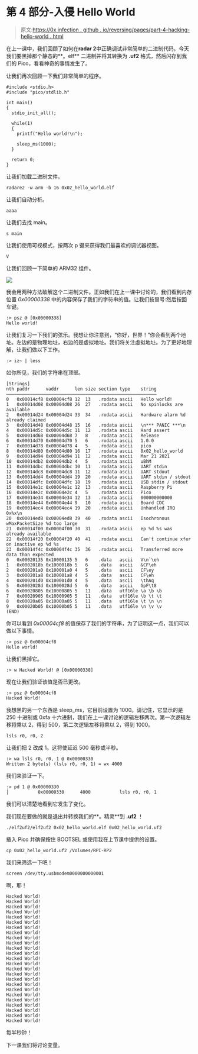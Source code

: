 # 第 4 部分-入侵 Hello World

> 原文:[https://0x infection . github . io/reversing/pages/part-4-hacking-hello-world . html](https://0xinfection.github.io/reversing/pages/part-4-hacking-hello-world.html)

在上一课中，我们回顾了如何在**radar 2**中正确调试非常简单的二进制代码。今天我们要黑掉那个静态的**。elf** 二进制并将其转换为 **.uf2** 格式，然后闪存到我们的 Pico，看看神奇的事情发生了。

让我们再次回顾一下我们非常简单的程序。

```
#include <stdio.h>
#include "pico/stdlib.h"

int main() 
{    
  stdio_init_all();

  while(1) 
  {
    printf("Hello world!\n");

    sleep_ms(1000);
  }

  return 0;
}

```

让我们加载二进制文件。

```
radare2 -w arm -b 16 0x02_hello_world.elf

```

让我们自动分析。

```
aaaa

```

让我们去找 main。

```
s main

```

让我们使用可视模式，按两次 p 键来获得我们最喜欢的调试器视图。

```
V

```

让我们回顾一下简单的 ARM32 组件。

![](../Images/e64c441b88da6db2bfe438d574261335.png)

我会用两种方法破解这个二进制文件。正如我们在上一课中讨论的，我们看到内存位置 *0x00000338* 中的内容保存了我们的字符串的值。让我们按冒号:然后按回车键。

```
:> psz @ [0x00000338]
Hello world!

```

让我们复习一下我们的弦乐。我想让你注意到，“你好，世界！”你会看到两个地址。左边的是物理地址，右边的是虚拟地址。我们将关注虚拟地址。为了更好地理解，让我们做以下工作。

```
:> iz~ | less

```

如你所见，我们的字符串在顶部。

```
[Strings]
nth paddr      vaddr      len size section type    string
―――――――――――――――――――――――――――――――――――――――――――――――――――――――――
0   0x00014cf8 0x00004cf8 12  13   .rodata ascii   Hello world!
1   0x00014d08 0x00004d08 26  27   .rodata ascii   No spinlocks are available
2   0x00014d24 0x00004d24 33  34   .rodata ascii   Hardware alarm %d already claimed
3   0x00014d48 0x00004d48 15  16   .rodata ascii   \n*** PANIC ***\n
4   0x00014d5c 0x00004d5c 11  12   .rodata ascii   Hard assert
5   0x00014d68 0x00004d68 7   8    .rodata ascii   Release
6   0x00014d70 0x00004d70 5   6    .rodata ascii   1.0.0
7   0x00014d78 0x00004d78 4   5    .rodata ascii   pico
8   0x00014d80 0x00004d80 16  17   .rodata ascii   0x02_hello_world
9   0x00014d94 0x00004d94 11  12   .rodata ascii   Mar 21 2021
10  0x00014db2 0x00004db2 4   5    .rodata ascii   uBhM
11  0x00014dbc 0x00004dbc 10  11   .rodata ascii   UART stdin
12  0x00014dc8 0x00004dc8 11  12   .rodata ascii   UART stdout
13  0x00014dd4 0x00004dd4 19  20   .rodata ascii   UART stdin / stdout
14  0x00014dfc 0x00004dfc 18  19   .rodata ascii   USB stdin / stdout
15  0x00014e1c 0x00004e1c 12  13   .rodata ascii   Raspberry Pi
16  0x00014e2c 0x00004e2c 4   5    .rodata ascii   Pico
17  0x00014e34 0x00004e34 12  13   .rodata ascii   000000000000
18  0x00014e44 0x00004e44 9   10   .rodata ascii   Board CDC
19  0x00014ec4 0x00004ec4 19  20   .rodata ascii   Unhandled IRQ 0x%x\n
20  0x00014ed8 0x00004ed8 39  40   .rodata ascii   Isochronous wMaxPacketSize %d too large
21  0x00014f00 0x00004f00 30  31   .rodata ascii   ep %d %s was already available
22  0x00014f20 0x00004f20 40  41   .rodata ascii   Can't continue xfer on inactive ep %d %s
23  0x00014f4c 0x00004f4c 35  36   .rodata ascii   Transferred more data than expected
0   0x00020135 0x10000135 5   6    .data   ascii   V\n`\eh
1   0x0002018b 0x1000018b 5   6    .data   ascii   &CF\eh
2   0x000201a0 0x100001a0 4   5    .data   ascii   CF\ey
3   0x000201a8 0x100001a8 4   5    .data   ascii   CF\eh
4   0x000201d0 0x100001d0 4   5    .data   ascii   \thAq
5   0x0002028d 0x1000028d 5   6    .data   ascii   GpF\t8
6   0x00020805 0x10000805 5   11   .data   utf16le \a \b \b
7   0x00020905 0x10000905 5   11   .data   utf16le \b \t \t
8   0x00020a05 0x10000a05 5   11   .data   utf16le \t \n \n
9   0x00020b05 0x10000b05 5   11   .data   utf16le \n \v \v
(END)

```

你可以看到 *0x00004cf8* 的值保存了我们的字符串，为了证明这一点，我们可以做以下事情。

```
:> psz @ 0x00004cf8
Hello world!

```

让我们黑掉它。

```
:> w Hacked World! @ [0x00000338]

```

现在让我们验证该值是否已更改。

```
:> psz @ 0x00004cf8
Hacked World!

```

我想黑的另一个东西是 sleep_ms，它目前设置为 1000。请记住，它显示的是 250 十进制或 0xfa 十六进制，我们在上一课讨论的逻辑左移两次。第一次逻辑左移将乘以 2，得到 500，第二次逻辑左移将乘以 2，得到 1000。

```
lsls r0, r0, 2 

```

让我们把 2 改成 1。这将使延迟 500 毫秒或半秒。

```
:> wa lsls r0, r0, 1 @ 0x00000330
Written 2 byte(s) (lsls r0, r0, 1) = wx 4000

```

我们来验证一下。

```
:> pd 1 @ 0x00000330
│           0x00000330      4000           lsls r0, r0, 1

```

我们可以清楚地看到它发生了变化。

我们现在要做的就是退出并转换我们的**。精灵**到 **.uf2** ！

```
./elf2uf2/elf2uf2 0x02_hello_world.elf 0x02_hello_world.uf2

```

插入 Pico 并确保按住 BOOTSEL 或使用我在上节课中提供的设置。

```
cp 0x02_hello_world.uf2 /Volumes/RPI-RP2

```

我们来筛选一下吧！

```
screen /dev/tty.usbmodem0000000000001

```

啊，耶！

```
Hacked World!
Hacked World!
Hacked World!
Hacked World!
Hacked World!
Hacked World!
Hacked World!
Hacked World!
Hacked World!
Hacked World!
Hacked World!
Hacked World!
Hacked World!
Hacked World!
Hacked World!
Hacked World!
Hacked World!
Hacked World!
Hacked World!
Hacked World!
Hacked World!
Hacked World!
Hacked World!
Hacked World!
Hacked World!

```

每半秒钟！

下一课我们将讨论变量。